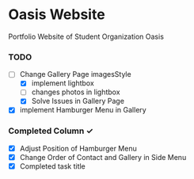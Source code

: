 # Oasis Website

Portfolio Website of Student Organization Oasis

### TODO

-   [ ] Change Gallery Page imagesStyle
    -   [x] implement lightbox
    -   [ ] changes photos in lightbox
    -   [x] Solve Issues in Gallery Page
-   [x] implement Hamburger Menu in Gallery

### Completed Column ✓

-   [x] Adjust Position of Hamburger Menu
-   [x] Change Order of Contact and Gallery in Side Menu
-   [x] Completed task title
